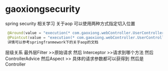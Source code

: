 # gaoxiongsecurity
spring security 相关学习
关于aop
可以使用两种方式指定切入位置
```java
 @Around(value = "execution(* com.gaoxiong.webController.UserController.*(..))")
 @Pointcut(value = "execution(* com.gaoxiong.webController.UserController.*(..))")
 详情可以参考springfranmework下的关于aop的文档
```
层级关系
最外层Filter >>原始请求
然后 Interceptor >>请求到哪个方法
然后ControllerAdvice
然后Aspect >> 具体的请求参数都可以获得到
然后是Controller
